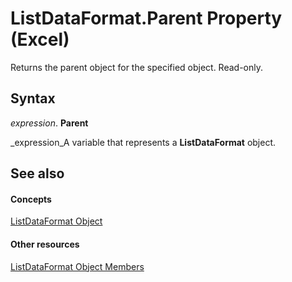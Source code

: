 
# ListDataFormat.Parent Property (Excel)

Returns the parent object for the specified object. Read-only.


## Syntax

 _expression_. **Parent**

 _expression_A variable that represents a  **ListDataFormat** object.


## See also


#### Concepts


 [ListDataFormat Object](d972f320-6865-a684-0f46-8c34b2eea482.md)
#### Other resources


 [ListDataFormat Object Members](fb39bbc8-aed9-45f5-c7b2-ca93760c9cf2.md)
